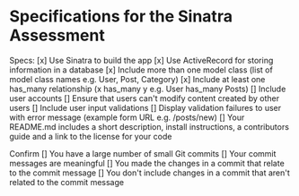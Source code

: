# Specifications for the Sinatra Assessment

Specs:
[x] Use Sinatra to build the app
[x] Use ActiveRecord for storing information in a database
[x] Include more than one model class (list of model class names e.g. User, Post, Category)
[x] Include at least one has_many relationship (x has_many y e.g. User has_many Posts)
[] Include user accounts
[] Ensure that users can't modify content created by other users
[] Include user input validations
[] Display validation failures to user with error message (example form URL e.g. /posts/new)
[] Your README.md includes a short description, install instructions, a contributors guide and a link to the license for your code

Confirm
[] You have a large number of small Git commits
[] Your commit messages are meaningful
[] You made the changes in a commit that relate to the commit message
[] You don't include changes in a commit that aren't related to the commit message
